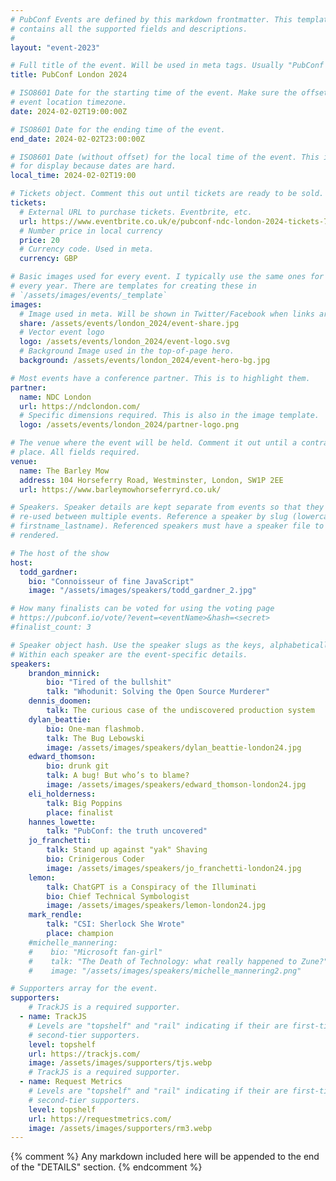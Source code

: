 ```yaml
---
# PubConf Events are defined by this markdown frontmatter. This template
# contains all the supported fields and descriptions.
#
layout: "event-2023"

# Full title of the event. Will be used in meta tags. Usually "PubConf City Year"
title: PubConf London 2024

# ISO8601 Date for the starting time of the event. Make sure the offset is in the
# event location timezone.
date: 2024-02-02T19:00:00Z

# ISO8601 Date for the ending time of the event.
end_date: 2024-02-02T23:00:00Z

# ISO8601 Date (without offset) for the local time of the event. This is used
# for display because dates are hard.
local_time: 2024-02-02T19:00

# Tickets object. Comment this out until tickets are ready to be sold.
tickets:
  # External URL to purchase tickets. Eventbrite, etc.
  url: https://www.eventbrite.co.uk/e/pubconf-ndc-london-2024-tickets-753697388177
  # Number price in local currency
  price: 20
  # Currency code. Used in meta.
  currency: GBP

# Basic images used for every event. I typically use the same ones for a location
# every year. There are templates for creating these in
# `/assets/images/events/_template`
images:
  # Image used in meta. Will be shown in Twitter/Facebook when links are shared.
  share: /assets/events/london_2024/event-share.jpg
  # Vector event logo
  logo: /assets/events/london_2024/event-logo.svg
  # Background Image used in the top-of-page hero.
  background: /assets/events/london_2024/event-hero-bg.jpg

# Most events have a conference partner. This is to highlight them.
partner:
  name: NDC London
  url: https://ndclondon.com/
  # Specific dimensions required. This is also in the image template.
  logo: /assets/events/london_2024/partner-logo.png

# The venue where the event will be held. Comment it out until a contract is in
# place. All fields required.
venue:
  name: The Barley Mow
  address: 104 Horseferry Road, Westminster, London, SW1P 2EE
  url: https://www.barleymowhorseferryrd.co.uk/

# Speakers. Speaker details are kept separate from events so that they can be
# re-used between multiple events. Reference a speaker by slug (lowercase,
# firstname_lastname). Referenced speakers must have a speaker file to be
# rendered.

# The host of the show
host:
  todd_gardner:
    bio: "Connoisseur of fine JavaScript"
    image: "/assets/images/speakers/todd_gardner_2.jpg"

# How many finalists can be voted for using the voting page
# https://pubconf.io/vote/?event=<eventName>&hash=<secret>
#finalist_count: 3

# Speaker object hash. Use the speaker slugs as the keys, alphabetically listed.
# Within each speaker are the event-specific details.
speakers:
    brandon_minnick:
        bio: "Tired of the bullshit"
        talk: "Whodunit: Solving the Open Source Murderer"
    dennis_doomen:
        talk: The curious case of the undiscovered production system
    dylan_beattie:
        bio: One-man flashmob.
        talk: The Bug Lebowski
        image: /assets/images/speakers/dylan_beattie-london24.jpg
    edward_thomson:
        bio: drunk git
        talk: A bug! But who’s to blame?
        image: /assets/images/speakers/edward_thomson-london24.jpg
    eli_holderness:
        talk: Big Poppins
        place: finalist
    hannes_lowette:
        talk: "PubConf: the truth uncovered"
    jo_franchetti:
        talk: Stand up against "yak" Shaving
        bio: Crinigerous Coder
        image: /assets/images/speakers/jo_franchetti-london24.jpg
    lemon:
        talk: ChatGPT is a Conspiracy of the Illuminati
        bio: Chief Technical Symbologist
        image: /assets/images/speakers/lemon-london24.jpg
    mark_rendle:
        talk: "CSI: Sherlock She Wrote"
        place: champion
    #michelle_mannering:
    #    bio: "Microsoft fan-girl"
    #    talk: "The Death of Technology: what really happened to Zune?"
    #    image: "/assets/images/speakers/michelle_mannering2.png"

# Supporters array for the event.
supporters:
    # TrackJS is a required supporter.
  - name: TrackJS
    # Levels are "topshelf" and "rail" indicating if their are first-tier or
    # second-tier supporters.
    level: topshelf
    url: https://trackjs.com/
    image: /assets/images/supporters/tjs.webp
    # TrackJS is a required supporter.
  - name: Request Metrics
    # Levels are "topshelf" and "rail" indicating if their are first-tier or
    # second-tier supporters.
    level: topshelf
    url: https://requestmetrics.com/
    image: /assets/images/supporters/rm3.webp
---
```


{% comment %}
Any markdown included here will be appended to the end of the "DETAILS" section.
{% endcomment %}
